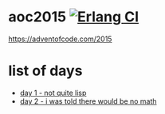 # aoc2015 [![Erlang CI](https://github.com/mikeyhc/aoc2015/actions/workflows/erlang.yml/badge.svg)](https://github.com/mikeyhc/aoc2015/actions/workflows/erlang.yml)
https://adventofcode.com/2015

# list of days
* [day 1 - not quite lisp](src/not_quite_lisp.erl)
* [day 2 - i was told there would be no math](src/no_math.erl)

